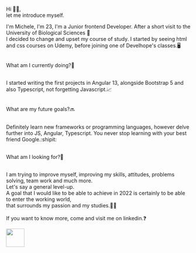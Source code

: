 Hi :raising_hand_man:,
<br>
let me introduce myself.


I'm Michele, I'm 23, I'm a Junior frontend Developer.
After a short visit to the University of Biological Sciences :stop_sign:
<br>
I decided to change and upset my course of study.
I started by seeing html and css courses on Udemy, before joining one of Develhope's classes.:desktop_computer:
<br>
<br>

What am I currently doing?:eyes:
<br>
<br>

I started writing the first projects in Angular 13,
alongside Bootstrap 5 and also Typescript, not forgetting Javascript.:chart_with_upwards_trend:
<br>
<br>

What are my future goals?:soon:
<br>
<br>

Definitely learn new frameworks or programming languages, however delve further into JS, Angular, Typescript.
You never stop learning with your best friend Google.:shipit:
<br>
<br>

What am I looking for?🧐
<br>
<br>


I am trying to improve myself, improving my skills,
attitudes, problems solving, team work and much more.<br>
Let's say a general level-up.<br>
A goal that I would like to be able to achieve in 2022 
is certainly to be able to enter the working world,<br>
that surrounds my passion and my studies.:rocket::rocket:
<br>
<br>
If you want to know more, come and visit me on linkedin.:question: 


  <a href="https://www.linkedin.com/in/micheleielitro/"><img style="width:50px" src="https://encrypted-tbn0.gstatic.com/images?q=tbn:ANd9GcTiH0w-gIJMAxwZ3706Xf_GUN-wh3TymU8AMA&usqp=CAU"><a/>


